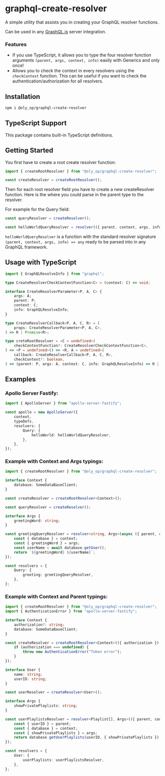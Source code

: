 # graphql-create-resolver

A simple utility that assists you in creating your GraphQL resolver functions.

Can be used in any [GraphQL.js](https://graphql.org/graphql-js/) server integration.

### Features

- If you use TypeScript, it allows you to type the four resolver function arguments `(parent, args, context, info)` easily with Generics and only once!
- Allows you to check the context in every resolvers using the `checkContext` function. This can be useful if you want to check the authentication/authorization for all resolvers.

## Installation

```bash
npm i @oly_op/graphql-create-resolver
```

## TypeScript Support

This package contains built-in TypeScript definitions.

## Getting Started

You first have to create a root create resolver function:

```typescript
import { createRootResolver } from "@oly_op/graphql-create-resolver";

const createResolver = createRootResolver();
```

Then for each root resolver field you have to create a new createResolver function.
Here is the where you could parse in the parent type to the resolver.

For example for the Query field:

```typescript
const queryResolver = createResolver();

const helloWorldQueryResolver = resolver(({ parent, context, args, info }) => "Hello World!");
```

`helloWorldQueryResolver` is a function with the standard resolver signature `(parent, context, args, info) => any` ready to be parsed into in any GraphQL framework.

## Usage with TypeScript

```typescript
import { GraphQLResolveInfo } from "graphql";

type CreateResolverCheckContextFunction<C> = (context: C) => void;

interface CreateResolverParameter<P, A, C> {
	args: A;
	parent: P;
	context: C;
	info: GraphQLResolveInfo;
}

type CreateResolverCallback<P, A, C, R> = (
	props: CreateResolverParameter<P, A, C>,
) => R | Promise<R>;

type creteRootResolver = <C = undefined>(
	checkContextFunction?: CreateResolverCheckContextFunction<C>,
) => <P = undefined>() => <R, A = undefined>(
	callback: CreateResolverCallback<P, A, C, R>,
	checkContext?: boolean,
) => (parent: P, args: A, context: C, info: GraphQLResolveInfo) => R | Promise<R>;
```

## Examples

### Apollo Server Fastify:

```typescript
import { ApolloServer } from "apollo-server-fastify";

const apollo = new ApolloServer({
	context,
	typeDefs,
	resolvers: {
		Query: {
			helloWorld: helloWorldQueryResolver,
		},
	},
});
```

### Example with Context and Args typings:

```typescript
import { createRootResolver } from "@oly_op/graphql-create-resolver";

interface Context {
	database: SomeDataBaseClient;
}

const createResolver = createRootResolver<Context>();

const queryResolver = createResolver();

interface Args {
	greetingWord: string;
}

const greetingQueryResolver = resolver<string, Args>(async ({ parent, context, args, info }) => {
	const { database } = context;
	const { greetingWord } = args;
	const userName = await database.getUser();
	return `${greetingWord} ${userName}`;
});

const resolvers = {
	Query: {
		greeting: greetingQueryResolver,
	},
};
```

### Example with Context and Parent typings:

```typescript
import { createRootResolver } from "@oly_op/graphql-create-resolver";
import { AuthenticationError } from "apollo-server-fastify";

interface Context {
	authorization?: string;
	database: SomeDataBaseClient;
}

const createResolver = createRootResolver<Context>(({ authorization }) => {
	if (authorization === undefined) {
		throw new AuthenticationError("Token error");
	}
});

interface User {
	name: string;
	userID: string;
}

const userResolver = createResolver<User>();

interface Args {
	showPrivatePlaylists: string;
}

const userPlaylistsResolver = resolver<Playlist[], Args>(({ parent, context, args, info }) => {
	const { userID } = parent;
	const { database } = context;
	const { showPrivatePlaylists } = args;
	return database.getUserPlaylists(userID, { showPrivatePlaylists });
});

const resolvers = {
	User: {
		userPlaylists: userPlaylistsResolver,
	},
};
```
